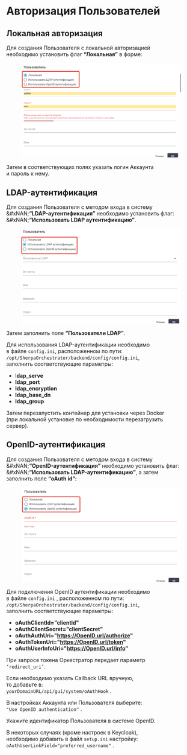 # Авторизация Пользователей

## **Локальная авторизация**

Для создания Пользователя с локальной авторизацией\
необходимо установить флаг **“Локальная”** в форме:

<figure><img src="../../../../.gitbook/assets/2025-04-22_17-24-42.png" alt=""><figcaption></figcaption></figure>

Затем в соответствующих полях указать логин Аккаунта\
и пароль к нему.&#x20;

## **LDAP-аутентификация**

Для создания Пользователя с методом входа в систему\
&#xNAN;**“LDAP-аутентификация”** необходимо установить флаг:\
&#xNAN;**“Использовать LDAP аутентификацию”**.

<figure><img src="../../../../.gitbook/assets/изображение (1) (1) (1) (1) (1) (1) (1) (1) (1) (1) (1) (1) (1) (1) (1) (1) (1) (1).png" alt=""><figcaption></figcaption></figure>

Затем заполнить поле **“Пользователи LDAP”**.&#x20;

Для использования LDAP-аутентификации необходимо\
в файле `config.ini`, расположенном по пути: \
`/opt/SherpaOrchestrator/backend/config/config.ini`,\
заполнить соответствующие параметры:

* l**dap\_serve**
* **ldap\_port**
* **ldap\_encryption**
* **ldap\_base\_dn**
* **ldap\_group**

Затем перезапустить контейнер для установки через Docker\
(при локальной установке по необходимости перезагрузить\
сервер).

## **OpenID-аутентификация**

Для создания Пользователя с методом входа в систему\
&#xNAN;**“OpenID-аутентификация”** необходимо установить флаг:\
&#xNAN;**“Использовать LDAP-аутентификацию”**, а затем\
заполнить поле **“oAuth id”:**

<figure><img src="../../../../.gitbook/assets/изображение (101).png" alt=""><figcaption></figcaption></figure>

Для подключения OpenID аутентификации необходимо\
в файле `config.ini` , расположенном по пути:\
`/opt/SherpaOrchestrator/backend/config/config.ini`,\
заполнить соответствующие параметры:

* **oAuthClientId="clientId"**
* **oAuthClientSecret="clientSecret"**
* **oAuthAuthUri="https://OpenID.url/authorize"**
* **oAuthTokenUri="https://OpenID.url/token"**
* **oAuthUserInfoUri="https://OpenID.url/info"**

При запросе токена Оркестратор передает параметр\
`‘redirect_uri’`.

Если необходимо указать Callback URL вручную,\
то добавьте в:\
`yourDomainURL/api/gui/system/oAuthHook` .

В настройках Аккаунта или Пользователя выберите: \
`"Use OpenID authentication"` .

Укажите идентификатор Пользователя в системе OpenID.

В некоторых случаях (кроме настроек в Keycloak), \
необходимо добавить в файл `setup.ini` настройку: `oAuthUserLinkField="preferred_username"` .
